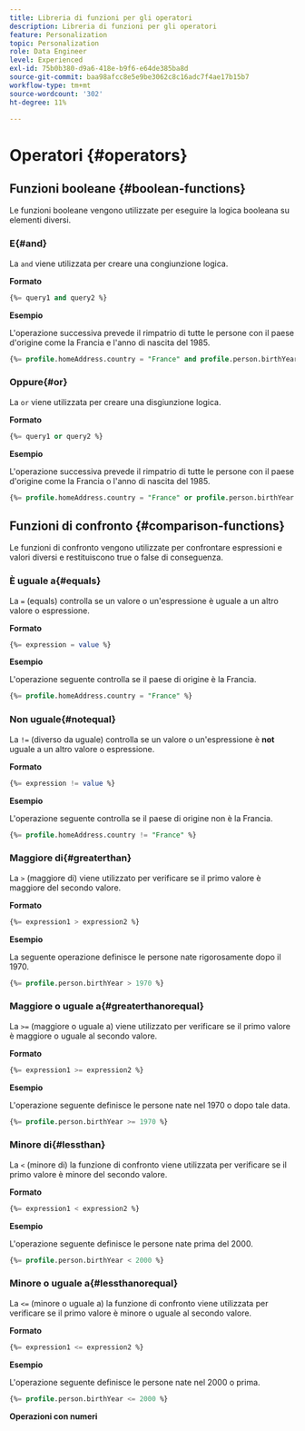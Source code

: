 ```yaml
---
title: Libreria di funzioni per gli operatori
description: Libreria di funzioni per gli operatori
feature: Personalization
topic: Personalization
role: Data Engineer
level: Experienced
exl-id: 75b0b380-d9a6-418e-b9f6-e64de385ba8d
source-git-commit: baa98afcc8e5e9be3062c8c16adc7f4ae17b15b7
workflow-type: tm+mt
source-wordcount: '302'
ht-degree: 11%

---
```


# Operatori {#operators}

## Funzioni booleane {#boolean-functions}

Le funzioni booleane vengono utilizzate per eseguire la logica booleana su elementi diversi.

### E{#and}

La `and` viene utilizzata per creare una congiunzione logica.

**Formato**

```sql
{%= query1 and query2 %}
```

**Esempio**

L&#39;operazione successiva prevede il rimpatrio di tutte le persone con il paese d&#39;origine come la Francia e l&#39;anno di nascita del 1985.

```sql
{%= profile.homeAddress.country = "France" and profile.person.birthYear = 1985 %}
```

### Oppure{#or}

La `or` viene utilizzata per creare una disgiunzione logica.

**Formato**

```sql
{%= query1 or query2 %}
```

**Esempio**

L&#39;operazione successiva prevede il rimpatrio di tutte le persone con il paese d&#39;origine come la Francia o l&#39;anno di nascita del 1985.

```sql
{%= profile.homeAddress.country = "France" or profile.person.birthYear = 1985 %}
```

<!--
## Not{#not}

The `not` (or `!`) function is used to create a logical negation.

**Format**

```sql
not ({QUERY})
!({QUERY})
```

**Example**

The following operation will return all people who do not have their home country as Canada.

```sql
not (homeAddress.countryISO = "CA")
```
-->





## Funzioni di confronto {#comparison-functions}

Le funzioni di confronto vengono utilizzate per confrontare espressioni e valori diversi e restituiscono true o false di conseguenza.

### È uguale a{#equals}

La `=` (equals) controlla se un valore o un&#39;espressione è uguale a un altro valore o espressione.

**Formato**

```sql
{%= expression = value %}
```

**Esempio**

L&#39;operazione seguente controlla se il paese di origine è la Francia.

```sql
{%= profile.homeAddress.country = "France" %}
```

### Non uguale{#notequal}

La `!=` (diverso da uguale) controlla se un valore o un&#39;espressione è **not** uguale a un altro valore o espressione.

**Formato**

```sql
{%= expression != value %}
```

**Esempio**

L&#39;operazione seguente controlla se il paese di origine non è la Francia.

```sql
{%= profile.homeAddress.country != "France" %}
```

### Maggiore di{#greaterthan}

La `>` (maggiore di) viene utilizzato per verificare se il primo valore è maggiore del secondo valore.

**Formato**

```sql
{%= expression1 > expression2 %}
```

**Esempio**

La seguente operazione definisce le persone nate rigorosamente dopo il 1970.

```sql
{%= profile.person.birthYear > 1970 %}
```

### Maggiore o uguale a{#greaterthanorequal}

La `>=` (maggiore o uguale a) viene utilizzato per verificare se il primo valore è maggiore o uguale al secondo valore.

**Formato**

```sql
{%= expression1 >= expression2 %}
```

**Esempio**

L&#39;operazione seguente definisce le persone nate nel 1970 o dopo tale data.

```sql
{%= profile.person.birthYear >= 1970 %}
```

### Minore di{#lessthan}

La `<` (minore di) la funzione di confronto viene utilizzata per verificare se il primo valore è minore del secondo valore.

**Formato**

```sql
{%= expression1 < expression2 %}
```

**Esempio**

L&#39;operazione seguente definisce le persone nate prima del 2000.

```sql
{%= profile.person.birthYear < 2000 %}
```

### Minore o uguale a{#lessthanorequal}

La `<=` (minore o uguale a) la funzione di confronto viene utilizzata per verificare se il primo valore è minore o uguale al secondo valore.

**Formato**

```sql
{%= expression1 <= expression2 %}
```

**Esempio**

L&#39;operazione seguente definisce le persone nate nel 2000 o prima.

```sql
{%= profile.person.birthYear <= 2000 %}
```

**Operazioni con numeri**
